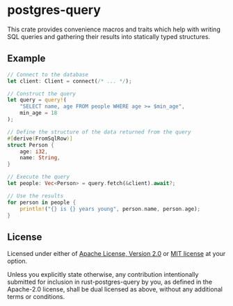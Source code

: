 
# postgres-query

This crate provides convenience macros and traits which help with writing SQL
queries and gathering their results into statically typed structures.

## Example

```rust
// Connect to the database
let client: Client = connect(/* ... */);

// Construct the query
let query = query!(
    "SELECT name, age FROM people WHERE age >= $min_age",
    min_age = 18
);

// Define the structure of the data returned from the query
#[derive(FromSqlRow)]
struct Person {
    age: i32,
    name: String,
}

// Execute the query
let people: Vec<Person> = query.fetch(&client).await?;

// Use the results
for person in people {
    println!("{} is {} years young", person.name, person.age);
}
```


## License

Licensed under either of <a href="LICENSE-APACHE">Apache License, Version
2.0</a> or <a href="LICENSE-MIT">MIT license</a> at your option.

Unless you explicitly state otherwise, any contribution intentionally submitted
for inclusion in rust-postgres-query by you, as defined in the Apache-2.0
license, shall be dual licensed as above, without any additional terms or
conditions.

